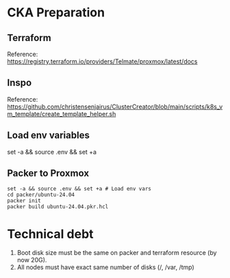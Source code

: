 # CKA Preparation

## Terraform

Reference: https://registry.terraform.io/providers/Telmate/proxmox/latest/docs

## Inspo

Reference: https://github.com/christensenjairus/ClusterCreator/blob/main/scripts/k8s_vm_template/create_template_helper.sh

## Load env variables

set -a && source .env && set +a

## Packer to Proxmox

```
set -a && source .env && set +a # Load env vars
cd packer/ubuntu-24.04
packer init
packer build ubuntu-24.04.pkr.hcl
```

# Technical debt

1. Boot disk size must be the same on packer and terraform resource (by now 20G).
2. All nodes must have exact same number of disks (/, /var, /tmp)